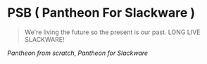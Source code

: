 # PSB ( Pantheon For Slackware )


> We\'re living the future so
> the present is our past.
> LONG LIVE SLACKWARE!

*Pantheon from scratch*, *Pantheon for Slackware*
